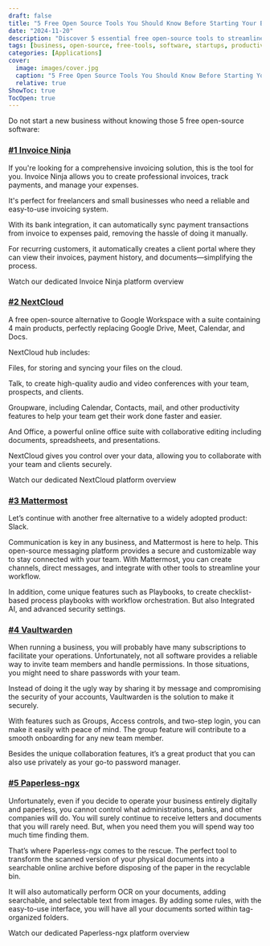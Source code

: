 ```yaml
---
draft: false
title: "5 Free Open Source Tools You Should Know Before Starting Your Business"
date: "2024-11-20"
description: "Discover 5 essential free open-source tools to streamline your business operations. From invoicing to file storage, team communication, password management, and document digitization, these tools are designed to boost productivity and security for startups and small businesses."
tags: [business, open-source, free-tools, software, startups, productivity, invoicing, storage, communication, password-management, document-management]
categories: [Applications]
cover:
  image: images/cover.jpg
  caption: "5 Free Open Source Tools You Should Know Before Starting Your Business"
  relative: true
ShowToc: true
TocOpen: true
---
```



Do not start a new business without knowing those 5 free open\-source software:

### [\#1 Invoice Ninja](https://octabyte.io/applications/crm-erp/invoiceninja)

If you're looking for a comprehensive invoicing solution, this is the tool for you. Invoice Ninja allows you to create professional invoices, track payments, and manage your expenses.

It's perfect for freelancers and small businesses who need a reliable and easy\-to\-use invoicing system.

With its bank integration, it can automatically sync payment transactions from invoice to expenses paid, removing the hassle of doing it manually.

For recurring customers, it automatically creates a client portal where they can view their invoices, payment history, and documents—simplifying the process.



Watch our dedicated Invoice Ninja platform overview



### [\#2 NextCloud](https://octabyte.io/hosting-and-infrastructure/storage/nextcloud)

A free open\-source alternative to Google Workspace with a suite containing 4 main products, perfectly replacing Google Drive, Meet, Calendar, and Docs.

NextCloud hub includes:

Files, for storing and syncing your files on the cloud.

Talk, to create high\-quality audio and video conferences with your team, prospects, and clients.

Groupware, including Calendar, Contacts, mail, and other productivity features to help your team get their work done faster and easier.

And Office, a powerful online office suite with collaborative editing including documents, spreadsheets, and presentations.

NextCloud gives you control over your data, allowing you to collaborate with your team and clients securely.



Watch our dedicated NextCloud platform overview



### [\#3 Mattermost](https://octabyte.io/applications/live-chat/mattermost)

Let’s continue with another free alternative to a widely adopted product: Slack.

Communication is key in any business, and Mattermost is here to help. This open\-source messaging platform provides a secure and customizable way to stay connected with your team. With Mattermost, you can create channels, direct messages, and integrate with other tools to streamline your workflow.

In addition, come unique features such as Playbooks, to create checklist\-based process playbooks with workflow orchestration. But also Integrated AI, and advanced security settings.

### [\#4 Vaultwarden](https://octabyte.io/applications/password-manager/vaultwarden)

When running a business, you will probably have many subscriptions to facilitate your operations. Unfortunately, not all software provides a reliable way to invite team members and handle permissions. In those situations, you might need to share passwords with your team.

Instead of doing it the ugly way by sharing it by message and compromising the security of your accounts, Vaultwarden is the solution to make it securely.

With features such as Groups, Access controls, and two\-step login, you can make it easily with peace of mind. The group feature will contribute to a smooth onboarding for any new team member.

Besides the unique collaboration features, it’s a great product that you can also use privately as your go\-to password manager.

### [\#5 Paperless\-ngx](https://octabyte.io/hosting-and-infrastructure/storage/paperless-ngx)

Unfortunately, even if you decide to operate your business entirely digitally and paperless, you cannot control what administrations, banks, and other companies will do. You will surely continue to receive letters and documents that you will rarely need. But, when you need them you will spend way too much time finding them.

That’s where Paperless\-ngx comes to the rescue. The perfect tool to transform the scanned version of your physical documents into a searchable online archive before disposing of the paper in the recyclable bin.

It will also automatically perform OCR on your documents, adding searchable, and selectable text from images. By adding some rules, with the easy\-to\-use interface, you will have all your documents sorted within tag\-organized folders.



Watch our dedicated Paperless\-ngx platform overview





